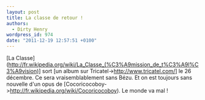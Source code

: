 ```yaml
---
layout: post
title: La classe de retour !
authors:
  - Dirty Henry
wordpress_id: 974
date: "2011-12-19 12:57:51 +0100"
---
```


[La
Classe](http://fr.wikipedia.org/wiki/La_Classe_(%C3%A9mission_de_t%C3%A9l%C3%A9vision)]
sort [un album sur Tricatel->http://www.tricatel.com/] le 26 décembre. Ce sera
vraisemblablement sans Bézu. Et on est toujours sans nouvelle d'un opus de
[Cocoricocoboy->http://fr.wikipedia.org/wiki/Cocoricocoboy). Le monde va mal !
